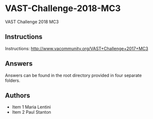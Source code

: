 # VAST-Challenge-2018-MC3
VAST Challenge 2018 MC3

## Instructions
Instructions: http://www.vacommunity.org/VAST+Challenge+2017+MC3

## Answers
Answers can be found in the root directory provided in four separate folders.

## Authors 
- Item 1 Maria Lentini
- Item 2 Paul Stanton
